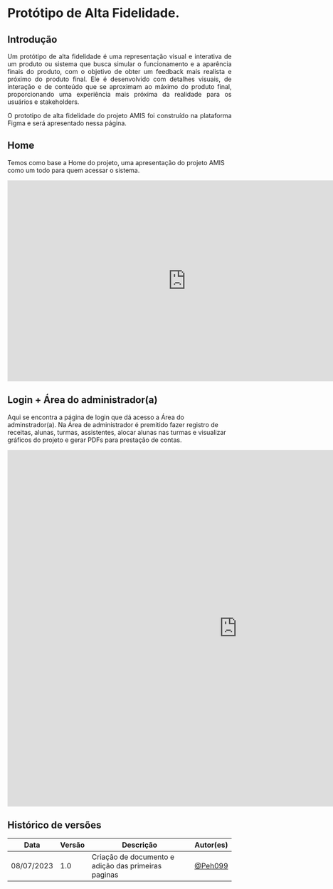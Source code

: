 # Protótipo de Alta Fidelidade.

## Introdução

<p align="justify"> 
Um protótipo de alta fidelidade é uma representação visual e interativa de um produto ou sistema que busca simular o funcionamento e a aparência finais do produto, com o objetivo de obter um feedback mais realista e próximo do produto final. Ele é desenvolvido com detalhes visuais, de interação e de conteúdo que se aproximam ao máximo do produto final, proporcionando uma experiência mais próxima da realidade para os usuários e stakeholders.
 </p>

<p align="justify">
O prototipo de alta fidelidade do projeto AMIS foi construído na plataforma Figma e será apresentado nessa página.
</p>

## Home

Temos como base a Home do projeto, uma apresentação do projeto AMIS como um todo para quem acessar o sistema.
<iframe style="border: 1px solid rgba(0, 0, 0, 0.1);" width="800" height="450" src="https://www.figma.com/embed?embed_host=share&url=https%3A%2F%2Fwww.figma.com%2Fproto%2FUWVRKI0dvYnnF6lYI76Vzy%2FAMIS-team-library%3Ftype%3Ddesign%26node-id%3D1677-4582%26t%3D4IyoWTk3jIob4aaB-1%26scaling%3Dscale-down-width%26page-id%3D1677%253A170%26starting-point-node-id%3D1677%253A4582%26mode%3Ddesign" allowfullscreen></iframe>

## Login + Área do administrador(a)

Aqui se encontra a página de login que dá acesso a Área do adminstrador(a). Na Área de administrador é premitido fazer registro de receitas, alunas, turmas, assistentes, alocar alunas nas turmas e visualizar gráficos do projeto e gerar PDFs para prestação de contas.
<iframe style="border: 1px solid rgba(0, 0, 0, 0.1);" width="1030" height="800" src="https://www.figma.com/embed?embed_host=share&url=https%3A%2F%2Fwww.figma.com%2Fproto%2FUWVRKI0dvYnnF6lYI76Vzy%2FAMIS-team-library%3Fnode-id%3D1677%253A4657%26scaling%3Dscale-down-width%26page-id%3D1677%253A170%26starting-point-node-id%3D1677%253A511" allowfullscreen></iframe>

## Histórico de versões

| Data       | Versão | Descrição                                              | Autor(es)                                           |
| ---------- | ------ | ------------------------------------------------------ | --------------------------------------------------- |
| 08/07/2023 | 1.0    | Criação de documento e adição das primeiras paginas |[@Peh099](https://github.com/Peh099)|
